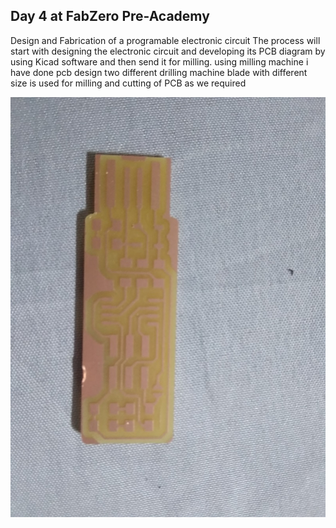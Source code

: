 ## Day 4 at FabZero Pre-Academy

Design and Fabrication of a programable electronic circuit The process will start with designing the electronic circuit and developing its PCB diagram by using Kicad software and then send it for milling.
using milling machine i have done pcb design
two different drilling machine blade with different size is used for milling and cutting of PCB as we required

![image of pcb](img/pcb.jpg)